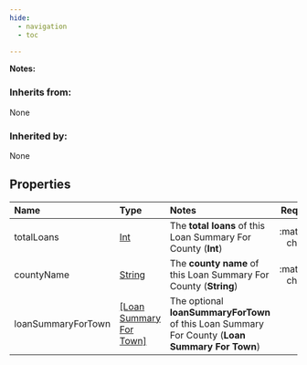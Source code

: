 ```yaml
---
hide:
  - navigation
  - toc

---
```


**Notes:**   


### Inherits from: 


None  


### Inherited by: 


None  


## Properties


| Name | Type | Notes | Required |
| :--- | :--- | :--- | :---: |
| totalLoans | [Int](../../../../core-types/primitives/int.md) | The **total loans** of this Loan Summary For County (**Int**)  | :material-check: |
| countyName | [String](../../../../core-types/primitives/string.md) | The **county name** of this Loan Summary For County (**String**)  | :material-check: |
| loanSummaryForTown | [[Loan Summary For Town]](loan-summary-for-town.md) | The optional **loanSummaryForTown** of this Loan Summary For County (**Loan Summary For Town**)  |  |
